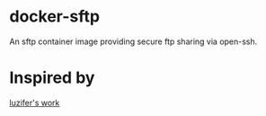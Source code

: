 # docker-sftp
An sftp container image providing secure ftp sharing via open-ssh.

# Inspired by

[luzifer's work](https://github.com/luzifer-docker/sftp-share)
